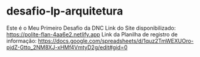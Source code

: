 # desafio-lp-arquitetura
Este é o Meu Primeiro Desafio da DNC
Link do Site disponibilizado: https://polite-flan-4aa6e2.netlify.app
Link da Planilha de registro de informação: https://docs.google.com/spreadsheets/d/1quz2TmWEXUOro-pjdZ-Gtto_2NM8XJ-xHMf4VmtyD2g/edit#gid=0
